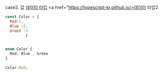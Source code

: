 case2. 값
<a href="https://developer.mozilla.org/ko/docs/Web/JavaScript/Data_structures">데이터 타입</a>
<a href="https://typescript-kr.github.io/>데이터 타입2</a>

```js
const Color = {
  Red:1,
  Blue :2,
  Green :3
         }       
         
```   
         

```ts
enum Color {
  Red, Blue , Green
}
         
Color.Red;                
         
```   
